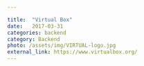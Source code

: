 ```yaml
---

title:  "Virtual Box"
date:   2017-03-31
categories: backend
category: Backend
photo: /assets/img/VIRTUAL-logo.jpg
external_link: https://www.virtualbox.org/
---
```


